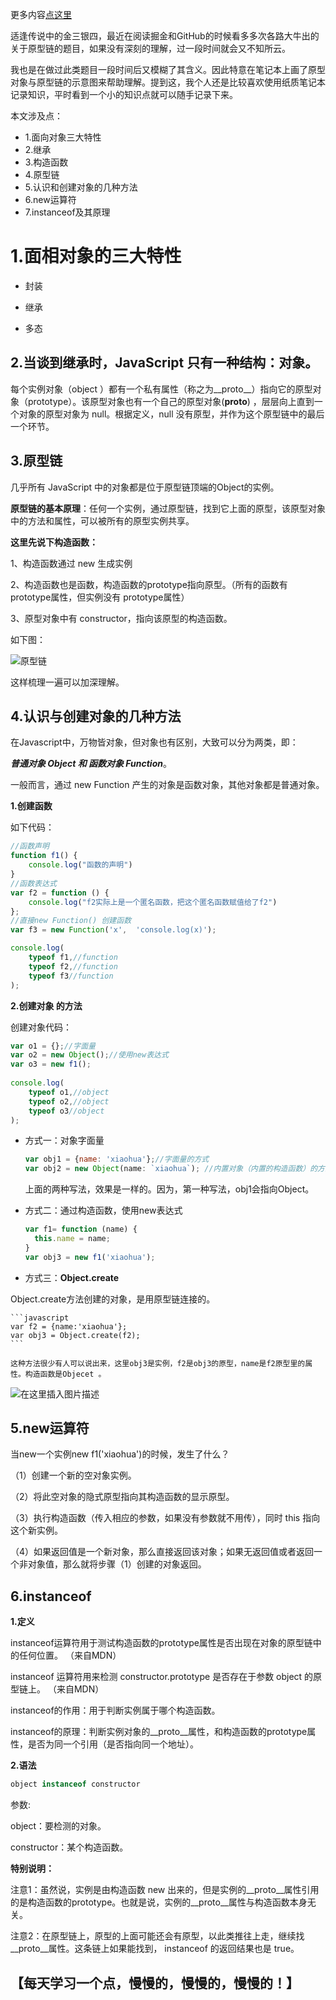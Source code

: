 更多内容[点这里](https://blog.csdn.net/w1418899532/article/details/88723030)

适逢传说中的金三银四，最近在阅读掘金和GitHub的时候看多多次各路大牛出的关于原型链的题目，如果没有深刻的理解，过一段时间就会又不知所云。

我也是在做过此类题目一段时间后又模糊了其含义。因此特意在笔记本上画了原型对象与原型链的示意图来帮助理解。提到这，我个人还是比较喜欢使用纸质笔记本记录知识，平时看到一个小的知识点就可以随手记录下来。

本文涉及点：

 - 1.面向对象三大特性
 - 2.继承
 - 3.构造函数
 - 4.原型链
 - 5.认识和创建对象的几种方法
 - 6.new运算符
- 7.instanceof及其原理



 

# 1.面相对象的三大特性
      

 - 封装

 - 继承

 -  多态

 ## 2.当谈到继承时，JavaScript 只有一种结构：对象。
 每个实例对象（object ）都有一个私有属性（称之为__proto__）指向它的原型对象（prototype）。该原型对象也有一个自己的原型对象(__proto__) ，层层向上直到一个对象的原型对象为 null。根据定义，null 没有原型，并作为这个原型链中的最后一个环节。

## 3.原型链

几乎所有 JavaScript 中的对象都是位于原型链顶端的Object的实例。

**原型链的基本原理**：任何一个实例，通过原型链，找到它上面的原型，该原型对象中的方法和属性，可以被所有的原型实例共享。

**这里先说下构造函数：**

1、构造函数通过 new 生成实例

2、构造函数也是函数，构造函数的prototype指向原型。（所有的函数有prototype属性，但实例没有 prototype属性）

3、原型对象中有 constructor，指向该原型的构造函数。

如下图：

![原型链](https://img-blog.csdnimg.cn/20190321192616291.jpg?x-oss-process=image/watermark,type_ZmFuZ3poZW5naGVpdGk,shadow_10,text_aHR0cHM6Ly9ibG9nLmNzZG4ubmV0L3cxNDE4ODk5NTMy,size_16,color_FFFFFF,t_70)

这样梳理一遍可以加深理解。

## 4.认识与创建对象的几种方法

 在Javascript中，万物皆对象，但对象也有区别，大致可以分为两类，即：

 ***普通对象 Object 和 函数对象 Function***。

一般而言，通过 new Function 产生的对象是函数对象，其他对象都是普通对象。

**1.创建函数**

如下代码：

```javascript
//函数声明
function f1() {
    console.log("函数的声明")
}
//函数表达式
var f2 = function () {
    console.log("f2实际上是一个匿名函数，把这个匿名函数赋值给了f2")
};
//直接new Function() 创建函数
var f3 = new Function('x',  'console.log(x)');

console.log(
    typeof f1,//function 
    typeof f2,//function 
    typeof f3//function 
);
```

**2.创建对象 的方法**

创建对象代码：

```javascript
var o1 = {};//字面量
var o2 = new Object();//使用new表达式
var o3 = new f1();
 
console.log(
    typeof o1,//object
    typeof o2,//object
    typeof o3//object
);
```

- 方式一：对象字面量

    ```javascript
    var obj1 = {name: 'xiaohua'};//字面量的方式
    var obj2 = new Object(name: `xiaohua`); //内置对象（内置的构造函数）的方式
    ```

    上面的两种写法，效果是一样的。因为，第一种写法，obj1会指向Object。

- 方式二：通过构造函数，使用new表达式

    ```javascript
    var f1= function (name) {
      this.name = name;
    }
    var obj3 = new f1('xiaohua');
    ```

- 方式三：**Object.create**

Object.create方法创建的对象，是用原型链连接的。

    ```javascript
    var f2 = {name:'xiaohua'};
    var obj3 = Object.create(f2);  
    ```

    这种方法很少有人可以说出来，这里obj3是实例，f2是obj3的原型，name是f2原型里的属性。构造函数是Objecet 。

![在这里插入图片描述](https://img-blog.csdnimg.cn/20190321200646767.png)

## 5.new运算符

当new一个实例new f1('xiaohua')的时候，发生了什么？

（1）创建一个新的空对象实例。

（2）将此空对象的隐式原型指向其构造函数的显示原型。

（3）执行构造函数（传入相应的参数，如果没有参数就不用传），同时 this 指向这个新实例。

（4）如果返回值是一个新对象，那么直接返回该对象；如果无返回值或者返回一个非对象值，那么就将步骤（1）创建的对象返回。

## 6.instanceof

**1.定义**

instanceof运算符用于测试构造函数的prototype属性是否出现在对象的原型链中的任何位置。
（来自MDN）

instanceof 运算符用来检测 constructor.prototype 是否存在于参数 object 的原型链上。
（来自MDN）

instanceof的作用：用于判断实例属于哪个构造函数。

instanceof的原理：判断实例对象的__proto__属性，和构造函数的prototype属性，是否为同一个引用（是否指向同一个地址）。


**2.语法**

```javascript
object instanceof constructor
```

参数:

object：要检测的对象。

constructor：某个构造函数。

**特别说明：**

注意1：虽然说，实例是由构造函数 new 出来的，但是实例的__proto__属性引用的是构造函数的prototype。也就是说，实例的__proto__属性与构造函数本身无关。

注意2：在原型链上，原型的上面可能还会有原型，以此类推往上走，继续找__proto__属性。这条链上如果能找到， instanceof 的返回结果也是 true。


## 【每天学习一个点，慢慢的，慢慢的，慢慢的！】